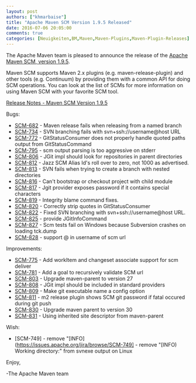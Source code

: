 ```yaml
---
layout: post
authors: ["khmarbaise"]
title: "Apache Maven SCM Version 1.9.5 Released"
date: 2016-07-06 20:05:00
comments: true
categories: [Neuigkeiten,BM,Maven,Maven-Plugins,Maven-Plugin-Releases]
---
```

The Apache Maven team is pleased to announce the release of the 
[Apache Maven SCM, version 1.9.5](https://maven.apache.org/scm/).

Maven SCM supports Maven 2.x plugins (e.g. maven-release-plugin) and other
tools (e.g. Continuum) by providing them with a common API for doing SCM
operations. You can look at the list of SCMs for more information on using
Maven SCM with your favorite SCM tool.

<!-- more -->

[Release Notes - Maven SCM Version 1.9.5](https://issues.apache.org/jira/secure/ReleaseNote.jspa?projectId=12317828&version=12331366)


Bugs:

 * [SCM-682](https://issues.apache.org/jira/browse/SCM-682) - Maven release fails when releasing from a named branch
 * [SCM-734](https://issues.apache.org/jira/browse/SCM-734) - SVN branching fails with svn+ssh://username@host URL
 * [SCM-772](https://issues.apache.org/jira/browse/SCM-772) - GitStatusConsumer does not properly handle quoted paths output from GitStatusCommand
 * [SCM-795](https://issues.apache.org/jira/browse/SCM-795) - scm output parsing is too aggressive on stderr
 * [SCM-806](https://issues.apache.org/jira/browse/SCM-806) - JGit impl should look for repositories in parent directories
 * [SCM-812](https://issues.apache.org/jira/browse/SCM-812) - Jazz SCM Alias Id's roll over to zero, not 1000 as advertised.
 * [SCM-813](https://issues.apache.org/jira/browse/SCM-813) - SVN fails when trying to create a branch with nested directories
 * [SCM-816](https://issues.apache.org/jira/browse/SCM-816) - Can't bootstrap or checkout project with child module
 * [SCM-817](https://issues.apache.org/jira/browse/SCM-817) - Jgit provider exposes password if it contains special characters
 * [SCM-819](https://issues.apache.org/jira/browse/SCM-819) - Integrity blame command fixes.
 * [SCM-820](https://issues.apache.org/jira/browse/SCM-820) - Correctly strip quotes in GitStatusConsumer
 * [SCM-822](https://issues.apache.org/jira/browse/SCM-822) - Fixed SVN branching with svn+ssh://username@host URL.
 * [SCM-825](https://issues.apache.org/jira/browse/SCM-825) - provide JGitInfoCommand
 * [SCM-827](https://issues.apache.org/jira/browse/SCM-827) - Scm tests fail on Windows because Subversion crashes on loading tck.dump
 * [SCM-828](https://issues.apache.org/jira/browse/SCM-828) - support @ in username of scm url

Improvements:

 * [SCM-775](https://issues.apache.org/jira/browse/SCM-775) - Add workItem and changeset associate support for scm deliver
 * [SCM-781](https://issues.apache.org/jira/browse/SCM-781) - Add a goal to recursively validate SCM url
 * [SCM-803](https://issues.apache.org/jira/browse/SCM-803) - Upgrade maven-parent to version 27
 * [SCM-808](https://issues.apache.org/jira/browse/SCM-808) - JGit impl should be included in standard providers
 * [SCM-809](https://issues.apache.org/jira/browse/SCM-809) - Make git executable name a config option
 * [SCM-811](https://issues.apache.org/jira/browse/SCM-811) - m2 release plugin shows SCM git password if fatal occured during git push
 * [SCM-830](https://issues.apache.org/jira/browse/SCM-830) - Upgrade maven parent to version 30
 * [SCM-831](https://issues.apache.org/jira/browse/SCM-831) - Using inherited site descriptor from maven-parent

Wish:

 * [SCM-749] - remove "[INFO](https://issues.apache.org/jira/browse/SCM-749] - remove "[INFO) Working directory:" from svnexe output on Linux 




Enjoy,

-The Apache Maven team

